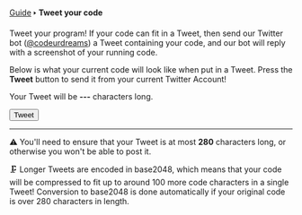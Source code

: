 [Guide](/index.md) 🢒 **Tweet your code**

Tweet your program! If your code can fit in a Tweet, then send our Twitter bot (<a href="https://twitter.com/codeurdreams" target="_blank">@codeurdreams</a>) a Tweet containing your code, and our bot will reply with a screenshot of your running code.

Below is what your current code will look like when put in a Tweet. Press the **Tweet** button to send it from your current Twitter Account!

<div class="tweetableCode"></div>

Your Tweet will be <strong class="tweetableCodeSize">---</strong> characters long.

<button onclick="startTweetIntent();">Tweet</button>

---

⚠️ You'll need to ensure that your Tweet is at most **280** characters long, or otherwise you won't be able to post it.

🗜️ Longer Tweets are encoded in base2048, which means that your code will be compressed to fit up to around 100 more code characters in a single Tweet! Conversion to base2048 is done automatically if your original code is over 280 characters in length.